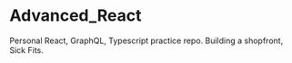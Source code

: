 # Advanced_React

Personal React, GraphQL, Typescript practice repo. Building a shopfront, Sick Fits.
